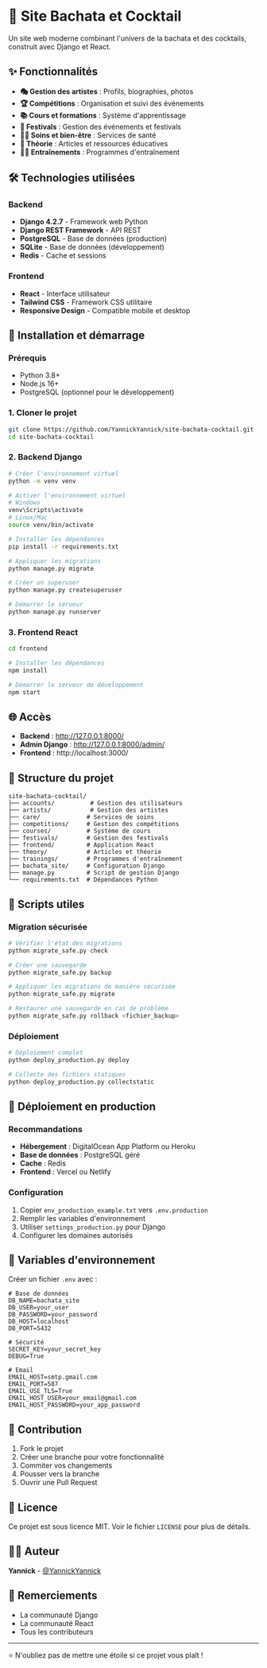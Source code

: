 # 🕺 Site Bachata et Cocktail

Un site web moderne combinant l'univers de la bachata et des cocktails, construit avec Django et React.

## ✨ Fonctionnalités

- **🎭 Gestion des artistes** : Profils, biographies, photos
- **🏆 Compétitions** : Organisation et suivi des événements
- **📚 Cours et formations** : Système d'apprentissage
- **🎪 Festivals** : Gestion des événements et festivals
- **💆‍♀️ Soins et bien-être** : Services de santé
- **📖 Théorie** : Articles et ressources éducatives
- **🏋️‍♂️ Entraînements** : Programmes d'entraînement

## 🛠️ Technologies utilisées

### Backend
- **Django 4.2.7** - Framework web Python
- **Django REST Framework** - API REST
- **PostgreSQL** - Base de données (production)
- **SQLite** - Base de données (développement)
- **Redis** - Cache et sessions

### Frontend
- **React** - Interface utilisateur
- **Tailwind CSS** - Framework CSS utilitaire
- **Responsive Design** - Compatible mobile et desktop

## 🚀 Installation et démarrage

### Prérequis
- Python 3.8+
- Node.js 16+
- PostgreSQL (optionnel pour le développement)

### 1. Cloner le projet
```bash
git clone https://github.com/YannickYannick/site-bachata-cocktail.git
cd site-bachata-cocktail
```

### 2. Backend Django
```bash
# Créer l'environnement virtuel
python -m venv venv

# Activer l'environnement virtuel
# Windows
venv\Scripts\activate
# Linux/Mac
source venv/bin/activate

# Installer les dépendances
pip install -r requirements.txt

# Appliquer les migrations
python manage.py migrate

# Créer un superuser
python manage.py createsuperuser

# Démarrer le serveur
python manage.py runserver
```

### 3. Frontend React
```bash
cd frontend

# Installer les dépendances
npm install

# Démarrer le serveur de développement
npm start
```

## 🌐 Accès

- **Backend** : http://127.0.0.1:8000/
- **Admin Django** : http://127.0.0.1:8000/admin/
- **Frontend** : http://localhost:3000/

## 📁 Structure du projet

```
site-bachata-cocktail/
├── accounts/          # Gestion des utilisateurs
├── artists/           # Gestion des artistes
├── care/             # Services de soins
├── competitions/     # Gestion des compétitions
├── courses/          # Système de cours
├── festivals/        # Gestion des festivals
├── frontend/         # Application React
├── theory/           # Articles et théorie
├── trainings/        # Programmes d'entraînement
├── bachata_site/     # Configuration Django
├── manage.py         # Script de gestion Django
└── requirements.txt  # Dépendances Python
```

## 🔧 Scripts utiles

### Migration sécurisée
```bash
# Vérifier l'état des migrations
python migrate_safe.py check

# Créer une sauvegarde
python migrate_safe.py backup

# Appliquer les migrations de manière sécurisée
python migrate_safe.py migrate

# Restaurer une sauvegarde en cas de problème
python migrate_safe.py rollback <fichier_backup>
```

### Déploiement
```bash
# Déploiement complet
python deploy_production.py deploy

# Collecte des fichiers statiques
python deploy_production.py collectstatic
```

## 🚀 Déploiement en production

### Recommandations
- **Hébergement** : DigitalOcean App Platform ou Heroku
- **Base de données** : PostgreSQL géré
- **Cache** : Redis
- **Frontend** : Vercel ou Netlify

### Configuration
1. Copier `env_production_example.txt` vers `.env.production`
2. Remplir les variables d'environnement
3. Utiliser `settings_production.py` pour Django
4. Configurer les domaines autorisés

## 📝 Variables d'environnement

Créer un fichier `.env` avec :

```env
# Base de données
DB_NAME=bachata_site
DB_USER=your_user
DB_PASSWORD=your_password
DB_HOST=localhost
DB_PORT=5432

# Sécurité
SECRET_KEY=your_secret_key
DEBUG=True

# Email
EMAIL_HOST=smtp.gmail.com
EMAIL_PORT=587
EMAIL_USE_TLS=True
EMAIL_HOST_USER=your_email@gmail.com
EMAIL_HOST_PASSWORD=your_app_password
```

## 🤝 Contribution

1. Fork le projet
2. Créer une branche pour votre fonctionnalité
3. Commiter vos changements
4. Pousser vers la branche
5. Ouvrir une Pull Request

## 📄 Licence

Ce projet est sous licence MIT. Voir le fichier `LICENSE` pour plus de détails.

## 👨‍💻 Auteur

**Yannick** - [@YannickYannick](https://github.com/YannickYannick)

## 🙏 Remerciements

- La communauté Django
- La communauté React
- Tous les contributeurs

---

⭐ N'oubliez pas de mettre une étoile si ce projet vous plaît !




